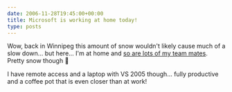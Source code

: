 ```yaml
---
date: 2006-11-28T19:45:00+00:00
title: Microsoft is working at home today!
type: posts
---
```

Wow, back in Winnipeg this amount of snow wouldn't likely cause much of a slow down... but here... I'm at home and [so are lots of my team mates](http://www.jeffsandquist.com/SnowDay.aspx). Pretty snow though 🙂

I have remote access and a laptop with VS 2005 though... fully productive and a coffee pot that is even closer than at work!
